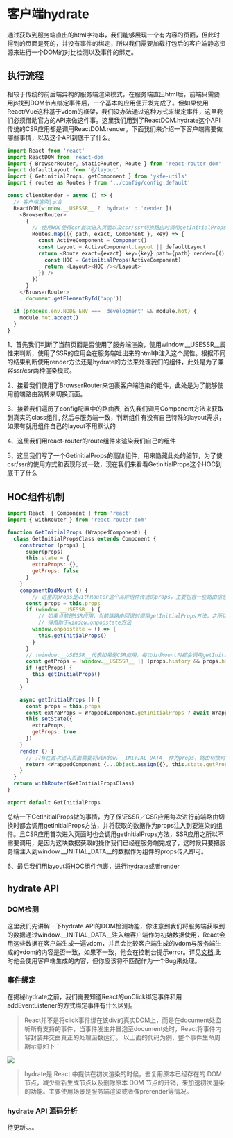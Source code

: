 # 客户端hydrate

通过获取到服务端直出的html字符串，我们能够展现一个有内容的页面，但此时得到的页面是死的，并没有事件的绑定，所以我们需要加载打包后的客户端静态资源来进行一个DOM的对比检测以及事件的绑定。

## 执行流程

相较于传统的前后端异构的服务端渲染模式，在服务端直出html后，前端只需要用js找到DOM节点绑定事件后，一个基本的应用便开发完成了。但如果使用React/Vue这种基于vdom的框架，我们没办法通过这种方式来绑定事件，这里我们必须借助官方的API来做这件事。这里我们用到了ReactDOM.hydrate这个API传统的CSR应用都是调用ReactDOM.render。下面我们来介绍一下客户端需要做哪些事情，以及这个API到底干了什么。

```js
import React from 'react'
import ReactDOM from 'react-dom'
import { BrowserRouter, StaticRouter, Route } from 'react-router-dom'
import defaultLayout from '@/layout'
import { GetinitialProps, getComponent } from 'ykfe-utils'
import { routes as Routes } from '../config/config.default'

const clientRender = async () => {
  // 客户端渲染|水合
  ReactDOM[window.__USESSR__ ? 'hydrate' : 'render'](
    <BrowserRouter>
      {
        // 使用HOC使得csr首次进入页面以及csr/ssr切换路由时调用getInitialProps
        Routes.map(({ path, exact, Component }, key) => {
          const ActiveComponent = Component()
          const Layout = ActiveComponent.Layout || defaultLayout
          return <Route exact={exact} key={key} path={path} render={() => {
            const HOC = GetinitialProps(ActiveComponent)
            return <Layout><HOC /></Layout>
          }} />
        })
      }
    </BrowserRouter>
    , document.getElementById('app'))

  if (process.env.NODE_ENV === 'development' && module.hot) {
    module.hot.accept()
  }
}
```

1、首先我们判断了当前页面是否使用了服务端渲染，使用window.__USESSR__属性来判断，使用了SSR的应用会在服务端吐出来的html中注入这个属性。根据不同的结果判断使用render方法还是hydrate的方法来处理我们的组件，此处是为了兼容ssr/csr两种渲染模式。  

2、接着我们使用了BrowserRouter来包裹客户端渲染的组件，此处是为了能够使用前端路由跳转来切换页面。  

3、接着我们遍历了config配置中的路由表, 首先我们调用Component方法来获取到真实的class组件, 然后与服务端一致，判断组件有没有自己特殊的layout需求，如果有就用组件自己的layout不用默认的  

4、这里我们用react-router的route组件来渲染我们自己的组件  

5、这里我们写了一个GetinitialProps的高阶组件，用来隐藏此处的细节，为了使csr/ssr的使用方式和表现形式一致，现在我们来看看GetinitialProps这个HOC到底干了什么

## HOC组件机制

```js
import React, { Component } from 'react'
import { withRouter } from 'react-router-dom'

function GetInitialProps (WrappedComponent) {
  class GetInitialPropsClass extends Component {
    constructor (props) {
      super(props)
      this.state = {
        extraProps: {},
        getProps: false
      }
    }
    componentDidMount () {
        // 这里的props是withRouter这个高阶组件传递的props，主要包含一些路由信息比如match, params
      const props = this.props
      if (window.__USESSR__) {
          // 如果当前是SSR应用，当前端路由回退时调用getInitialProps方法，之所以要这么做，是因为首次进入页面props.history.action的值就是POP，所以没办法通过值为POP来判断当前是不是回退操作
          // 得借助于window.onpopstate方法
        window.onpopstate = () => {
          this.getInitialProps()
        }
      }
      // !window.__USESSR__代表如果是CSR应用，每次didMount时都会调用getInitialProps方法，|| 后面的语句意思是，当前是SSR应用，当路由进行PUSH操作时调用getInitialProps方法
      const getProps = !window.__USESSR__ || (props.history && props.history.action === 'PUSH')
      if (getProps) {
        this.getInitialProps()
      }
    }

    async getInitialProps () {
      const props = this.props
      const extraProps = WrappedComponent.getInitialProps ? await WrappedComponent.getInitialProps(props) : {}
      this.setState({
        extraProps,
        getProps: true
      })
    }
    render () {
      // 只有在首次进入页面需要将window.__INITIAL_DATA__作为props，路由切换时不需要
      return <WrappedComponent {...Object.assign({}, this.state.getProps ? {} : window.__INITIAL_DATA__, this.state.extraProps)} />
    }
  }
  return withRouter(GetInitialPropsClass)
}

export default GetInitialProps
```

总结一下GetInitialProps做的事情，为了保证SSR／CSR应用每次进行前端路由切换时都会调用getInitialProps方法，并将获取的数据作为props注入到要渲染的组件。且CSR应用首次进入页面时也会调用getInitialProps方法，SSR应用之所以不需要调用，是因为这块数据获取的操作我们已经在服务端完成了，这时候只要把服务端注入到window.__INITIAL_DATA__的数据作为组件的props传入即可。

6、最后我们用layout将HOC组件包裹，进行hydrate或者render

## hydrate API

### DOM检测

这里我们先讲解一下hydrate API的DOM检测功能，你注意到我们将服务端获取到的数据通过window.__INITIAL_DATA__注入给客户端作为初始数据使用，React会用这些数据在客户端生成一遍vdom，并且会比较客户端生成的vdom与服务端生成的vdom的内容是否一致，如果不一致，他会在控制台提示error。详见[文档](https://zh-hans.reactjs.org/docs/react-dom.html#hydrate),此时他会使用客户端生成的内容，但你应该将不匹配作为一个Bug来处理。

### 事件绑定

在揭秘hydrate之前，我们需要知道React的onClick绑定事件和用addEventListener的方式绑定事件有什么区别。
> React并不是将click事件绑在该div的真实DOM上，而是在document处监听所有支持的事件，当事件发生并冒泡至document处时，React将事件内容封装并交由真正的处理函数运行。
以上面的代码为例，整个事件生命周期示意如下：

![](https://user-gold-cdn.xitu.io/2017/10/9/8792eeae6dc6011274986acf42a76b15?imageView2/0/w/1280/h/960/format/webp/ignore-error/1)

> hydrate是 React 中提供在初次渲染的时候，去复用原本已经存在的 DOM 节点，减少重新生成节点以及删除原本 DOM 节点的开销，来加速初次渲染的功能。主要使用场景是服务端渲染或者像prerender等情况。

### hydrate API 源码分析

待更新。。。